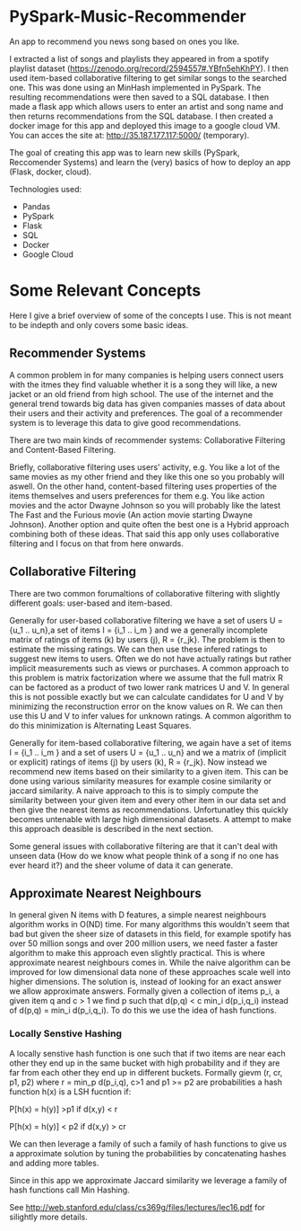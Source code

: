 # PySpark-Music-Recommender
An app to recommend you news song based on ones you like.

I extracted a list of songs and playlists they appeared in from a spotify playlist dataset (https://zenodo.org/record/2594557#.YBfn5ehKhPY). I then used item-based collaborative filtering to get similar songs to the searched one. This was done using an MinHash implemented in PySpark. The resulting recommendations were then saved to a SQL database. I then made a flask app which allows users to enter an artist and song name and then returns recommendations from the SQL database. I then created a docker image for this app and deployed this image to a google cloud VM. You can acces the site at: http://35.187.177.117:5000/  (temporary).

The goal of creating this app was to learn new skills (PySpark, Reccomender Systems) and learn the (very) basics of how to deploy an app (Flask, docker, cloud).

Technologies used:
  - Pandas
  - PySpark
  - Flask
  - SQL
  - Docker
  - Google Cloud


# Some Relevant Concepts
Here I give a brief overview of some of the concepts I use. This is not meant to be indepth and only covers some basic ideas.
## Recommender Systems

A common problem in for many companies is helping users connect users with the itmes they find valuable whether it is a song they will like, a new jacket or an old friend from high school. The use of the internet and the general trend towards big data has given companies masses of data about their users and their activity and preferences. The goal of a recommender system is to leverage this data to give good recommendations.

There are two main kinds of recommender systems: Collaborative Filtering and Content-Based Filtering.

Briefly, collaborative filtering uses users' activity, e.g. You like a lot of the same movies as my other friend and they like this one so you probably will aswell. On the other hand, content-based filtering uses properties of the items themselves and users preferences for them e.g. You like action movies and the actor Dwayne Johnson so you will probably like the latest The Fast and the Furious movie (An action movie starting Dwayne Johnson). Another option and quite often the best one is a Hybrid approach combining both of these ideas. That said this app only uses collaborative filtering and I focus on that from here onwards.

## Collaborative Filtering
There are two common forumaltions of collaborative filtering with slightly different goals: user-based and item-based.

Generally for user-based collaborative filtering we have a set of users U = {u_1 .. u_n},a set of items I = {i_1 .. i_m } and we a generally incomplete matrix of ratings of items (k) by users (j), R = {r_jk}. The problem is then to estimate the missing ratings. We can then use these infered ratings to suggest new items to users. Often we do not have actually ratings but rather implicit measurements such as views or purchases. A common approach to this problem is matrix factorization where we assume that the full matrix R can be factored as a product of two lower rank matrices U and V. In general this is not possible exactly but we can calculate candidates for U and V by minimizing the reconstruction error on the know values on R. We can then use this U and V to infer values for unknown ratings. A common algorithm to do this minimization is Alternating Least Squares.

Generally for item-based collaborative filtering, we again have a set of items I = {i_1 .. i_m } and a set of users U = {u_1 .. u_n} and we a matrix of (implicit or explicit) ratings of items (j) by users (k), R = {r_jk}. Now instead we recommend new items based on their similarity to a given item. This can be done using various similarity measures for example cosine similarity or jaccard similarity. A naive approach to this is to simply compute the similarity between your given item and every other item in our data set and then give the nearest items as recommendations. Unfortunatley this quickly becomes untenable with large high dimensional datasets. A attempt to make this approach deasible is described in the next section.

Some general issues with collaborative filtering are that it can't deal with unseen data (How do we know what people think of a song if no one has ever heard it?) and the sheer volume of data it can generate. 

## Approximate Nearest Neighbours

In general given N items with D features, a simple nearest neighbours algorithm works in O(ND) time. For many algorithms this wouldn't seem that bad but given the sheer size of datasets in this field, for example spotify has over 50 million songs and over 200 million users, we need faster a faster algorithm to make this approach even slightly practical. This is where approximate nearest neighbours comes in. While the naive algorithm can be improved for low dimensional data none of these approaches scale well into higher dimensions. The solution is, instead of looking for an exact answer we allow approximate answers. Formally given a collection of items p_i, a given item q and c > 1 we find p such that d(p,q) < c min_i d(p_i,q_i) instead of d(p,q) = min_i d(p_i,q_i). To do this we use the idea of hash functions.

### Locally Senstive Hashing
A locally senstive hash function is one such that if two items are near each other they end up in the same bucket with high probability and if they are far from each other they end up in different buckets. Formally gievm (r, cr, p1, p2) where r = min_p d(p_i,q), c>1 and p1 >= p2 are probabilities a hash function h(x) is a LSH fucntion if:

P[h(x) = h(y)] >p1 if d(x,y) < r

P[h(x) = h(y)] < p2 if d(x,y) > cr

We can then leverage a family of such a family of hash functions to give us a approximate solution by tuning the probabilities by concatenating hashes and adding more tables.

Since in this app we approximate Jaccard similarity we leverage a family of hash functions call Min Hashing.

See http://web.stanford.edu/class/cs369g/files/lectures/lec16.pdf for silightly more details.

